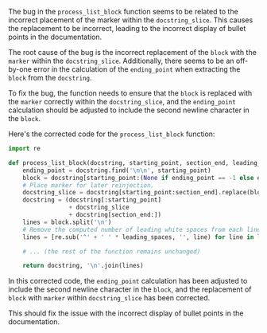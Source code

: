 The bug in the `process_list_block` function seems to be related to the incorrect placement of the marker within the `docstring_slice`. This causes the replacement to be incorrect, leading to the incorrect display of bullet points in the documentation.

The root cause of the bug is the incorrect replacement of the `block` with the `marker` within the `docstring_slice`. Additionally, there seems to be an off-by-one error in the calculation of the `ending_point` when extracting the `block` from the `docstring`.

To fix the bug, the function needs to ensure that the `block` is replaced with the `marker` correctly within the `docstring_slice`, and the `ending_point` calculation should be adjusted to include the second newline character in the `block`.

Here's the corrected code for the `process_list_block` function:

```python
import re

def process_list_block(docstring, starting_point, section_end, leading_spaces, marker):
    ending_point = docstring.find('\n\n', starting_point)
    block = docstring[starting_point:(None if ending_point == -1 else ending_point + 2)]
    # Place marker for later reinjection.
    docstring_slice = docstring[starting_point:section_end].replace(block, marker)
    docstring = (docstring[:starting_point]
                 + docstring_slice
                 + docstring[section_end:])
    lines = block.split('\n')
    # Remove the computed number of leading white spaces from each line.
    lines = [re.sub('^' + ' ' * leading_spaces, '', line) for line in lines]

    # ... (the rest of the function remains unchanged)

    return docstring, '\n'.join(lines)
```

In this corrected code, the `ending_point` calculation has been adjusted to include the second newline character in the `block`, and the replacement of `block` with `marker` within `docstring_slice` has been corrected.

This should fix the issue with the incorrect display of bullet points in the documentation.